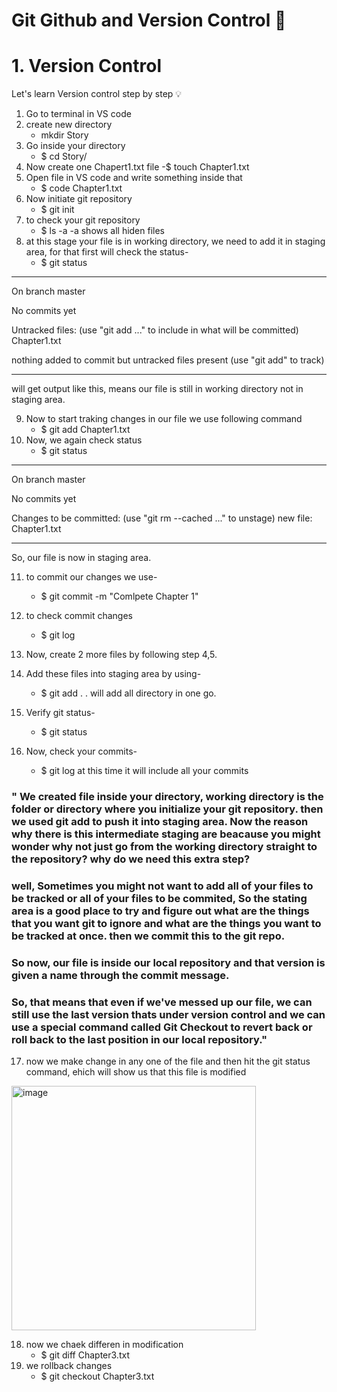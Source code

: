 # Git Github and Version Control 🚀

# 1. Version Control

Let's learn Version control step by step 💡

1. Go to terminal in VS code
2. create new directory
   - mkdir Story
3. Go inside your directory
   - $ cd Story/
4. Now create one Chapert1.txt file
   -$ touch Chapter1.txt
5. Open file in VS code and write something inside that
   - $ code Chapter1.txt
6. Now initiate git repository
   - $ git init
7. to check your git repository
   - $ ls -a
     -a shows all hiden files
8. at this stage your file is in working directory, we need to add it in staging area, for that first will check the status-
   - $ git status
--------------------------------------
On branch master

No commits yet

Untracked files:
  (use "git add <file>..." to include in what will be committed)     
        Chapter1.txt

nothing added to commit but untracked files present (use "git add" to track)
  
 ---------------------------------------

will get output like this, means our file is still in working directory not in staging area.

9. Now to start traking changes in our file we use following command
    - $ git add Chapter1.txt
10. Now, we again check status
    - $ git status
-------------------------------------------------
On branch master

No commits yet

Changes to be committed:
  (use "git rm --cached <file>..." to unstage)
        new file:   Chapter1.txt

----------------------------------------------------

So, our file is now in staging area.

11. to commit our changes we use-
    - $ git commit -m "Comlpete Chapter 1"
12. to check commit changes
    - $ git log

13. Now, create 2 more files by following step 4,5.
14. Add these files into staging area by using-
    - $ git add .
      . will add all directory in one go.
15. Verify git status-
    - $ git status
16. Now, check your commits-
    - $ git log
        at this time it will include all your commits
### " We created file inside your directory, working directory is the folder or directory where you initialize your git repository. then we used git add to push it into staging area. Now the reason why there is this intermediate staging are beacause you might wonder why not just go from the working directory straight to the repository? why do we need this extra step?
### well, Sometimes you might not want to add all of your files to be tracked or all of your files to be commited, So the stating area is a good place to try and figure out what are the things that you want git to ignore and what are the things you want to be tracked at once. then we commit this to the git repo.
### So now, our file is inside our local repository and that version is given a name through the commit message.
### So, that means that even if we've messed up our file, we can still use the last version thats under version control and we can use a special command called Git Checkout to revert back or roll back to the last position in our local repository." 

17. now we make change in any one of the file and then hit the git status command, ehich will show us that this file is modified
    
  <img width="391" alt="image" src="https://github.com/aishwarya0714/FullStackWebDevelopment/assets/136805991/6dc76735-df27-41e4-9c7f-feafd59e5325">

18. now we chaek differen in modification
    - $ git diff Chapter3.txt
19. we rollback changes
    - $ git checkout Chapter3.txt
